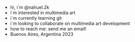 - hi, i´m @nahuel.2k 
- i´m interested in multimedia art
- i´m currently learning git
- i´m looking to collaborate on multimedia art development
- how to reach me: send me an email!
- Buenos Aires, Argentina 2023
<!---
nahuel2k/nahuel2k is a special repository because its ´README.md´ (this file) appears on your GitHub profile
you can click thePreview link to take a look at your changes.
--->
